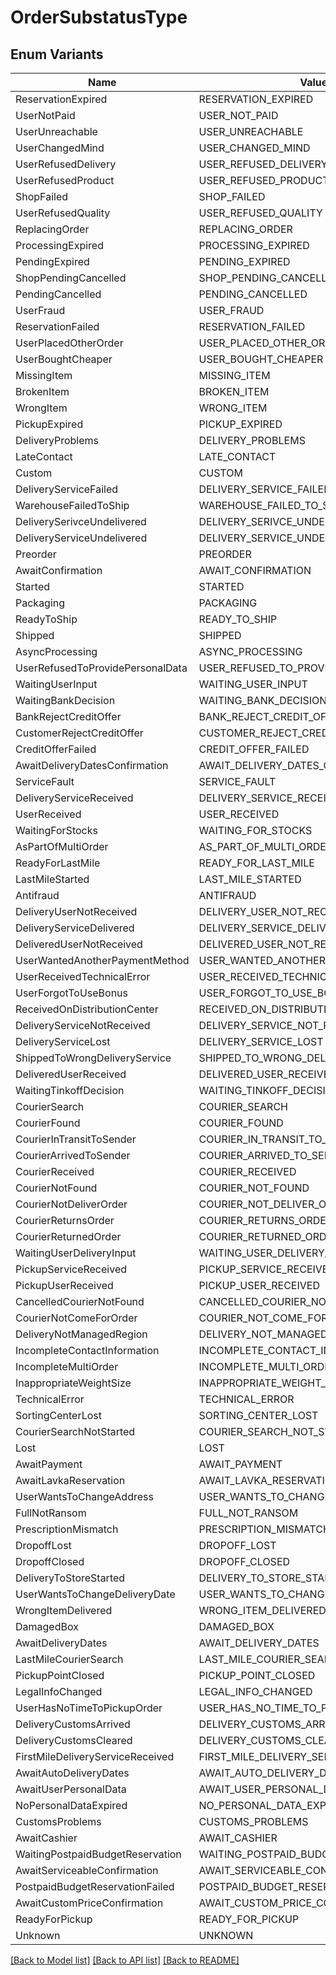# OrderSubstatusType

## Enum Variants

| Name | Value |
|---- | -----|
| ReservationExpired | RESERVATION_EXPIRED |
| UserNotPaid | USER_NOT_PAID |
| UserUnreachable | USER_UNREACHABLE |
| UserChangedMind | USER_CHANGED_MIND |
| UserRefusedDelivery | USER_REFUSED_DELIVERY |
| UserRefusedProduct | USER_REFUSED_PRODUCT |
| ShopFailed | SHOP_FAILED |
| UserRefusedQuality | USER_REFUSED_QUALITY |
| ReplacingOrder | REPLACING_ORDER |
| ProcessingExpired | PROCESSING_EXPIRED |
| PendingExpired | PENDING_EXPIRED |
| ShopPendingCancelled | SHOP_PENDING_CANCELLED |
| PendingCancelled | PENDING_CANCELLED |
| UserFraud | USER_FRAUD |
| ReservationFailed | RESERVATION_FAILED |
| UserPlacedOtherOrder | USER_PLACED_OTHER_ORDER |
| UserBoughtCheaper | USER_BOUGHT_CHEAPER |
| MissingItem | MISSING_ITEM |
| BrokenItem | BROKEN_ITEM |
| WrongItem | WRONG_ITEM |
| PickupExpired | PICKUP_EXPIRED |
| DeliveryProblems | DELIVERY_PROBLEMS |
| LateContact | LATE_CONTACT |
| Custom | CUSTOM |
| DeliveryServiceFailed | DELIVERY_SERVICE_FAILED |
| WarehouseFailedToShip | WAREHOUSE_FAILED_TO_SHIP |
| DeliverySerivceUndelivered | DELIVERY_SERIVCE_UNDELIVERED |
| DeliveryServiceUndelivered | DELIVERY_SERVICE_UNDELIVERED |
| Preorder | PREORDER |
| AwaitConfirmation | AWAIT_CONFIRMATION |
| Started | STARTED |
| Packaging | PACKAGING |
| ReadyToShip | READY_TO_SHIP |
| Shipped | SHIPPED |
| AsyncProcessing | ASYNC_PROCESSING |
| UserRefusedToProvidePersonalData | USER_REFUSED_TO_PROVIDE_PERSONAL_DATA |
| WaitingUserInput | WAITING_USER_INPUT |
| WaitingBankDecision | WAITING_BANK_DECISION |
| BankRejectCreditOffer | BANK_REJECT_CREDIT_OFFER |
| CustomerRejectCreditOffer | CUSTOMER_REJECT_CREDIT_OFFER |
| CreditOfferFailed | CREDIT_OFFER_FAILED |
| AwaitDeliveryDatesConfirmation | AWAIT_DELIVERY_DATES_CONFIRMATION |
| ServiceFault | SERVICE_FAULT |
| DeliveryServiceReceived | DELIVERY_SERVICE_RECEIVED |
| UserReceived | USER_RECEIVED |
| WaitingForStocks | WAITING_FOR_STOCKS |
| AsPartOfMultiOrder | AS_PART_OF_MULTI_ORDER |
| ReadyForLastMile | READY_FOR_LAST_MILE |
| LastMileStarted | LAST_MILE_STARTED |
| Antifraud | ANTIFRAUD |
| DeliveryUserNotReceived | DELIVERY_USER_NOT_RECEIVED |
| DeliveryServiceDelivered | DELIVERY_SERVICE_DELIVERED |
| DeliveredUserNotReceived | DELIVERED_USER_NOT_RECEIVED |
| UserWantedAnotherPaymentMethod | USER_WANTED_ANOTHER_PAYMENT_METHOD |
| UserReceivedTechnicalError | USER_RECEIVED_TECHNICAL_ERROR |
| UserForgotToUseBonus | USER_FORGOT_TO_USE_BONUS |
| ReceivedOnDistributionCenter | RECEIVED_ON_DISTRIBUTION_CENTER |
| DeliveryServiceNotReceived | DELIVERY_SERVICE_NOT_RECEIVED |
| DeliveryServiceLost | DELIVERY_SERVICE_LOST |
| ShippedToWrongDeliveryService | SHIPPED_TO_WRONG_DELIVERY_SERVICE |
| DeliveredUserReceived | DELIVERED_USER_RECEIVED |
| WaitingTinkoffDecision | WAITING_TINKOFF_DECISION |
| CourierSearch | COURIER_SEARCH |
| CourierFound | COURIER_FOUND |
| CourierInTransitToSender | COURIER_IN_TRANSIT_TO_SENDER |
| CourierArrivedToSender | COURIER_ARRIVED_TO_SENDER |
| CourierReceived | COURIER_RECEIVED |
| CourierNotFound | COURIER_NOT_FOUND |
| CourierNotDeliverOrder | COURIER_NOT_DELIVER_ORDER |
| CourierReturnsOrder | COURIER_RETURNS_ORDER |
| CourierReturnedOrder | COURIER_RETURNED_ORDER |
| WaitingUserDeliveryInput | WAITING_USER_DELIVERY_INPUT |
| PickupServiceReceived | PICKUP_SERVICE_RECEIVED |
| PickupUserReceived | PICKUP_USER_RECEIVED |
| CancelledCourierNotFound | CANCELLED_COURIER_NOT_FOUND |
| CourierNotComeForOrder | COURIER_NOT_COME_FOR_ORDER |
| DeliveryNotManagedRegion | DELIVERY_NOT_MANAGED_REGION |
| IncompleteContactInformation | INCOMPLETE_CONTACT_INFORMATION |
| IncompleteMultiOrder | INCOMPLETE_MULTI_ORDER |
| InappropriateWeightSize | INAPPROPRIATE_WEIGHT_SIZE |
| TechnicalError | TECHNICAL_ERROR |
| SortingCenterLost | SORTING_CENTER_LOST |
| CourierSearchNotStarted | COURIER_SEARCH_NOT_STARTED |
| Lost | LOST |
| AwaitPayment | AWAIT_PAYMENT |
| AwaitLavkaReservation | AWAIT_LAVKA_RESERVATION |
| UserWantsToChangeAddress | USER_WANTS_TO_CHANGE_ADDRESS |
| FullNotRansom | FULL_NOT_RANSOM |
| PrescriptionMismatch | PRESCRIPTION_MISMATCH |
| DropoffLost | DROPOFF_LOST |
| DropoffClosed | DROPOFF_CLOSED |
| DeliveryToStoreStarted | DELIVERY_TO_STORE_STARTED |
| UserWantsToChangeDeliveryDate | USER_WANTS_TO_CHANGE_DELIVERY_DATE |
| WrongItemDelivered | WRONG_ITEM_DELIVERED |
| DamagedBox | DAMAGED_BOX |
| AwaitDeliveryDates | AWAIT_DELIVERY_DATES |
| LastMileCourierSearch | LAST_MILE_COURIER_SEARCH |
| PickupPointClosed | PICKUP_POINT_CLOSED |
| LegalInfoChanged | LEGAL_INFO_CHANGED |
| UserHasNoTimeToPickupOrder | USER_HAS_NO_TIME_TO_PICKUP_ORDER |
| DeliveryCustomsArrived | DELIVERY_CUSTOMS_ARRIVED |
| DeliveryCustomsCleared | DELIVERY_CUSTOMS_CLEARED |
| FirstMileDeliveryServiceReceived | FIRST_MILE_DELIVERY_SERVICE_RECEIVED |
| AwaitAutoDeliveryDates | AWAIT_AUTO_DELIVERY_DATES |
| AwaitUserPersonalData | AWAIT_USER_PERSONAL_DATA |
| NoPersonalDataExpired | NO_PERSONAL_DATA_EXPIRED |
| CustomsProblems | CUSTOMS_PROBLEMS |
| AwaitCashier | AWAIT_CASHIER |
| WaitingPostpaidBudgetReservation | WAITING_POSTPAID_BUDGET_RESERVATION |
| AwaitServiceableConfirmation | AWAIT_SERVICEABLE_CONFIRMATION |
| PostpaidBudgetReservationFailed | POSTPAID_BUDGET_RESERVATION_FAILED |
| AwaitCustomPriceConfirmation | AWAIT_CUSTOM_PRICE_CONFIRMATION |
| ReadyForPickup | READY_FOR_PICKUP |
| Unknown | UNKNOWN |


[[Back to Model list]](../README.md#documentation-for-models) [[Back to API list]](../README.md#documentation-for-api-endpoints) [[Back to README]](../README.md)


